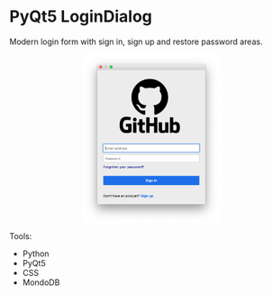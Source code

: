 # PyQt5 LoginDialog

Modern login form with sign in, sign up and restore password areas.

<img src="./screenshots/sign_in.png" style="height: 300px; display:block; margin-left: auto; margin-right: auto;">

Tools:
* Python
* PyQt5
* CSS
* MondoDB

